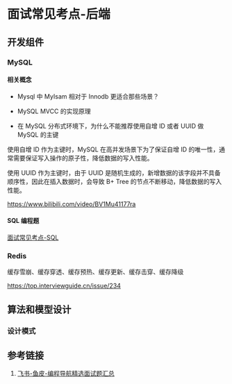 # 面试常见考点-后端


## 开发组件


### MySQL


#### 相关概念

- Mysql 中 MyIsam 相对于 Innodb 更适合那些场景？

- MySQL MVCC 的实现原理

- 在 MySQL 分布式环境下，为什么不能推荐使用自增 ID 或者 UUID 做 MySQL 的主键

使用自增 ID 作为主键时，MySQL 在高并发场景下为了保证自增 ID 的唯一性，通常需要保证写入操作的原子性，降低数据的写入性能。

使用 UUID 作为主键时，由于 UUID 是随机生成的，新增数据的该字段并不具备顺序性，因此在插入数据时，会导致 B+ Tree 的节点不断移动，降低数据的写入性能。

https://www.bilibili.com/video/BV1Mu41177ra

#### SQL 编程题

[面试常见考点-SQL](work/career/interview/面试经验/大数据/面试常见考点-SQL.md)

### Redis

缓存雪崩、缓存穿透、缓存预热、缓存更新、缓存击穿、缓存降级

https://top.interviewguide.cn/issue/234

## 算法和模型设计


### 设计模式


## 参考链接
1. [飞书-鱼皮-编程导航精选面试题汇总](https://yuyuanweb.feishu.cn/wiki/CmFywXs0Oi0MS9kU3yocJugFn2e)